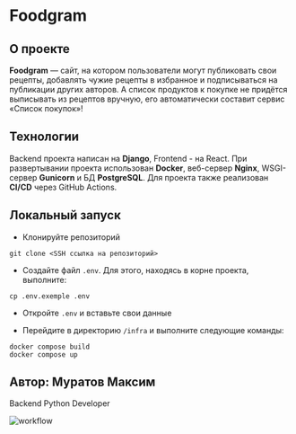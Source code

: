 # Foodgram

## О проекте

**Foodgram** — сайт, на котором пользователи могут публиковать свои рецепты, добавлять чужие рецепты в избранное и подписываться на публикации других авторов. А список продуктов к покупке не придётся выписывать из рецептов вручную, его автоматически составит сервис «Список покупок»!

## Технологии

Backend проекта написан на **Django**, Frontend - на React.
При развертывании проекта использован **Docker**, веб-сервер **Nginx**, WSGI-сервер **Gunicorn** и БД **PostgreSQL**.
Для проекта также реализован **CI/CD** через GitHub Actions.

## Локальный запуск

- Клонируйте репозиторий
```shell
git clone <SSH ссылка на репозиторий>
```

- Создайте файл `.env`. Для этого, находясь в корне проекта, выполните:
```shell
cp .env.exemple .env
```

- Откройте `.env` и вставьте свои данные

- Перейдите в директорию `/infra` и выполните следующие команды:
```shell
docker compose build
docker compose up
```

## Автор: Муратов Максим
Backend Python Developer

![workflow](https://github.com/Maksim-Muratov/foodgram-project-react/actions/workflows/main.yml/badge.svg)
